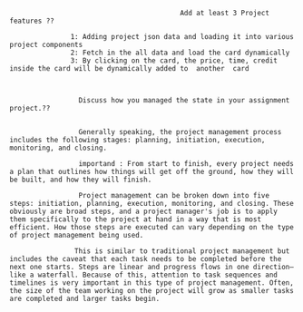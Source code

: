                                               Add at least 3 Project features ??

                   1: Adding project json data and loading it into various project components
                   2: Fetch in the all data and load the card dynamically  
                   3: By clicking on the card, the price, time, credit inside the card will be dynamically added to  another  card                       



                     Discuss how you managed the state in your assignment project.??


                     Generally speaking, the project management process includes the following stages: planning, initiation, execution, monitoring, and closing.

                     importand : From start to finish, every project needs a plan that outlines how things will get off the ground, how they will be built, and how they will finish.

                     Project management can be broken down into five steps: initiation, planning, execution, monitoring, and closing. These obviously are broad steps, and a project manager's job is to apply them specifically to the project at hand in a way that is most efficient. How those steps are executed can vary depending on the type of project management being used.
                     
                    This is similar to traditional project management but includes the caveat that each task needs to be completed before the next one starts. Steps are linear and progress flows in one direction—like a waterfall. Because of this, attention to task sequences and timelines is very important in this type of project management. Often, the size of the team working on the project will grow as smaller tasks are completed and larger tasks begin.

                    

                     